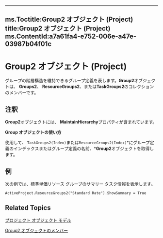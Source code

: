 

---
ms.Toctitle:Group2 オブジェクト (Project)
title:Group2 オブジェクト (Project)
ms.ContentId:a7a61fa4-e752-006e-a47e-03987b04f01c
---
# Group2 オブジェクト (Project)




グループの階層構造を維持できるグループ定義を表します。**Group2**オブジェクトは、 **Groups2**、 **ResourceGroups2**、または**TaskGroups2**のコレクションのメンバーです。

## 注釈
**Group2**オブジェクトには、 **MaintainHierarchy**プロパティが含まれています。



**Group オブジェクトの使い方**



使用して、 `TaskGroups2(Index)`または`ResourceGroups2(Index)`*にグループ定義のインデックスまたはグループ定義の名前、***Group2**オブジェクトを取得します。



## 例
次の例では、標準単価リソース グループのサマリー タスク情報を表示します。

```vba
ActiveProject.ResourceGroups2("Standard Rate").ShowSummary = True
```




## Related Topics

[プロジェクト オブジェクト モデル](900b167b-88ec-ea88-15b7-27bb90c22ac6.md)

[Group2 オブジェクトのメンバー](69c5069c-3fd6-fbb5-d886-ebbda667cba4.md)




